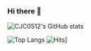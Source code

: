 ### Hi there 👋


![CJC0512's GitHub stats](https://github-readme-stats.vercel.app/api?username=CJC0512&show_icons=true&theme=transparent)


![Top Langs](https://github-readme-stats.vercel.app/api/top-langs/?username=CJC0512&layout=compact&langs_count=6&card_width=445)
![Hits](https://hits.seeyoufarm.com/api/count/incr/badge.svg?url=https%3A%2F%2Fgithub.com%2FCJC0512&count_bg=%2379C83D&title_bg=%23555555&icon=&icon_color=%23E7E7E7&title=hits&edge_flat=false)]



<!--
**CJC0512/CJC0512** is a ✨ _special_ ✨ repository because its `README.md` (this file) appears on your GitHub profile.

Here are some ideas to get you started:

- 🔭 I’m currently working on ...
- 🌱 I’m currently learning ...
- 👯 I’m looking to collaborate on ...
- 🤔 I’m looking for help with ...
- 💬 Ask me about ...
- 📫 How to reach me: ...
- 😄 Pronouns: ...
- ⚡ Fun fact: ...
-->
